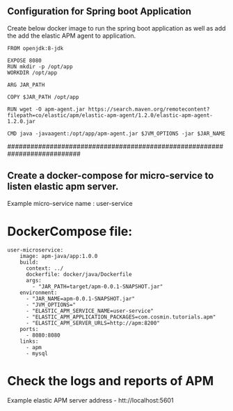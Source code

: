 ## Configuration for Spring boot Application

Create below docker image to run the spring boot application as well as add the add the elastic
APM agent to application.
```
FROM openjdk:8-jdk

EXPOSE 8080
RUN mkdir -p /opt/app
WORKDIR /opt/app

ARG JAR_PATH

COPY $JAR_PATH /opt/app

RUN wget -O apm-agent.jar https://search.maven.org/remotecontent?filepath=co/elastic/apm/elastic-apm-agent/1.2.0/elastic-apm-agent-1.2.0.jar

CMD java -javaagent:/opt/app/apm-agent.jar $JVM_OPTIONS -jar $JAR_NAME
```

###########################################################################

##  Create a docker-compose  for micro-service to listen elastic apm server.

Example micro-service name : user-service

DockerCompose file:
===================
```
user-microservice:
    image: apm-java/app:1.0.0
    build:
      context: ../
      dockerfile: docker/java/Dockerfile
      args:
        - "JAR_PATH=target/apm-0.0.1-SNAPSHOT.jar"
    environment:
      - "JAR_NAME=apm-0.0.1-SNAPSHOT.jar"
      - "JVM_OPTIONS="
      - "ELASTIC_APM_SERVICE_NAME=user-service"
      - "ELASTIC_APM_APPLICATION_PACKAGES=com.cosmin.tutorials.apm"
      - "ELASTIC_APM_SERVER_URLS=http://apm:8200"
    ports:
      - 8080:8080
    links:
      - apm
      - mysql
```

# Check the logs and reports of APM

Example elastic APM server address  - htt://localhost:5601
 
 